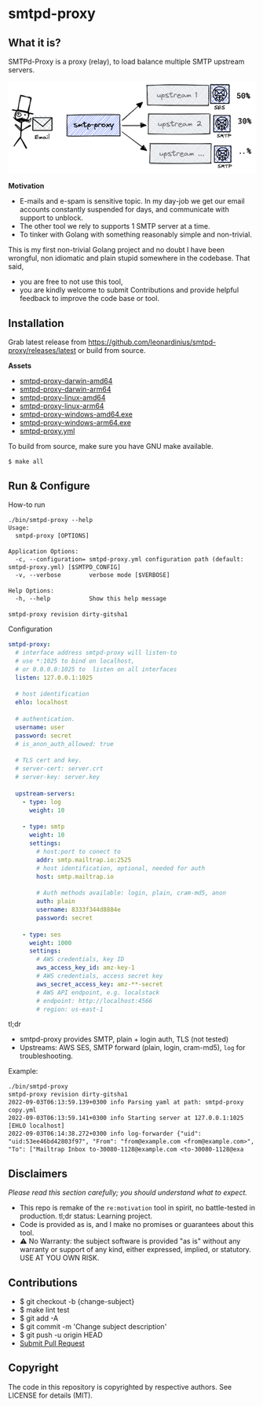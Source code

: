 # smtpd-proxy

## What it is?

SMTPd-Proxy is a proxy (relay), to load balance multiple SMTP upstream servers.

![what it is](docs/what-it-is.png)

**Motivation**
- E-mails and e-spam is sensitive topic. In my day-job we get our email accounts constantly suspended for days, and communicate with support to unblock.
- The other tool we rely to supports 1 SMTP server at a time.
- To tinker with Golang with something reasonably simple and non-trivial.

This is my first non-trivial Golang project and no doubt I have been wrongful, non idiomatic and plain stupid somewhere in the codebase. That said,
- you are free to not use this tool,
- you are kindly welcome to submit Contributions and provide helpful feedback to improve the code base or tool.

## Installation

Grab latest release from https://github.com/leonardinius/smtpd-proxy/releases/latest or build from source.

**Assets**
- [smtpd-proxy-darwin-amd64](https://github.com/leonardinius/smtpd-proxy/releases/latest/download/smtpd-proxy-darwin-amd64)
- [smtpd-proxy-darwin-arm64](https://github.com/leonardinius/smtpd-proxy/releases/latest/download/smtpd-proxy-darwin-arm64)
- [smtpd-proxy-linux-amd64](https://github.com/leonardinius/smtpd-proxy/releases/latest/download/smtpd-proxy-linux-amd64)
- [smtpd-proxy-linux-arm64](https://github.com/leonardinius/smtpd-proxy/releases/latest/download/smtpd-proxy-linux-arm64)
- [smtpd-proxy-windows-amd64.exe](https://github.com/leonardinius/smtpd-proxy/releases/latest/download/smtpd-proxy-windows-amd64.exe)
- [smtpd-proxy-windows-arm64.exe](https://github.com/leonardinius/smtpd-proxy/releases/latest/download/smtpd-proxy-windows-arm64.exe)
- [smtpd-proxy.yml](https://github.com/leonardinius/smtpd-proxy/releases/latest/download/smtpd-proxy.yml)

To build from source, make sure you have GNU make available.
```shell
$ make all
```

## Run & Configure

How-to run
```
./bin/smtpd-proxy --help
Usage:
  smtpd-proxy [OPTIONS]

Application Options:
  -c, --configuration= smtpd-proxy.yml configuration path (default: smtpd-proxy.yml) [$SMTPD_CONFIG]
  -v, --verbose        verbose mode [$VERBOSE]

Help Options:
  -h, --help           Show this help message

smtpd-proxy revision dirty-gitsha1
```

Configuration

```yaml
smtpd-proxy:
  # interface address smtpd-proxy will listen-to
  # use *:1025 to bind on localhost,
  # or 0.0.0.0:1025 to  listen on all interfaces
  listen: 127.0.0.1:1025

  # host identification
  ehlo: localhost

  # authentication.
  username: user
  password: secret
  # is_anon_auth_allowed: true

  # TLS cert and key.
  # server-cert: server.crt
  # server-key: server.key

  upstream-servers:
    - type: log
      weight: 10

    - type: smtp
      weight: 10
      settings:
        # host:port to conect to
        addr: smtp.mailtrap.io:2525
        # host identification, optional, needed for auth
        host: smtp.mailtrap.io

        # Auth methods available: login, plain, cram-md5, anon
        auth: plain
        username: 8333f344d8884e
        password: secret

    - type: ses
      weight: 1000
      settings:
        # AWS credentials, key ID
        aws_access_key_id: amz-key-1
        # AWS credentials, access secret key
        aws_secret_access_key: amz-**-secret
        # AWS API endpoint, e.g. localstack
        # endpoint: http://localhost:4566
        # region: us-east-1
```

tl;dr
- smtpd-proxy provides SMTP, plain + login auth, TLS (not tested)
- Upstreams: AWS SES, SMTP forward (plain, login, cram-md5), `log` for troubleshooting.

Example:
```shell
./bin/smtpd-proxy
smtpd-proxy revision dirty-gitsha1
2022-09-03T06:13:59.139+0300 info Parsing yaml at path: smtpd-proxy copy.yml
2022-09-03T06:13:59.141+0300 info Starting server at 127.0.0.1:1025 [EHLO localhost]
2022-09-03T06:14:38.272+0300 info log-forwarder {"uid": "uid:53ee46bd42803f97", "From": "from@example.com <from@example.com>", "To": ["Mailtrap Inbox to-30080-1128@example.com <to-30080-1128@exa
```

## Disclaimers

_Please read this section carefully; you should understand what to expect._
- This repo is remake of the `re:motivation` tool in spirit, no battle-tested in production. tl;dr status: Learning project.
- Code is provided as is, and I make no promises or guarantees about this tool.
- ⚠️ No Warranty: the subject software is provided "as is" without any warranty or support of any kind, either expressed, implied, or statutory. USE AT YOU OWN RISK.

## Contributions

- $ git checkout -b {change-subject}
- $ make lint test
- $ git add -A
- $ git commit -m 'Change subject description'
- $ git push -u origin HEAD
- [Submit Pull Request](https://help.github.com/articles/about-pull-requests/)

## Copyright

The code in this repository is copyrighted by respective authors. See LICENSE for details (MIT).
